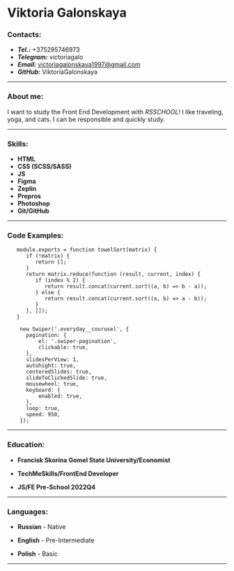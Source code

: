 # Viktoria Galonskaya

### Contacts:

- ***Tel.:*** +375295746973
- ***Telegram:*** victoriagalo
- ***Email:*** victoriagalonskaya1997@gmail.com
- ***GitHub:*** ViktoriaGalonskaya

-----

### About me:

I want to study the Front End Development with *RSSCHOOL*!
I like traveling, yoga, and cats.
I can be responsible and quickly study.

-----


### Skills:

* **HTML**
* **CSS (SCSS/SASS)**
* **JS**
* **Figma**
* **Zeplin**
* **Prepros**
* **Photoshop**
* **Git/GitHub**

-----

### Code Examples:

```
   module.exports = function towelSort(matrix) {
      if (!matrix) {
         return [];
      }
      return matrix.reduce(function (result, current, index) {
         if (index % 2) {
            return result.concat(current.sort((a, b) => b - a));
         } else {
            return result.concat(current.sort((a, b) => a - b));
         }
      }, []);
   }
```

```
    new Swiper('.everyday__courusel', {
      pagination: {
          el: '.swiper-pagination',
          clickable: true,
      },
      slidesPerView: 1,
      autohight: true,
      centeredSlides: true,
      slideToClickedSlide: true,
      mousewheel: true,
      keyboard: {
          enabled: true,
      },
      loop: true,
      speed: 950,
    });
```
-----

### Education:

- **Francisk Skorina Gomel State University/Economist**

- **TechMeSkills/FrontEnd Developer**

- **JS/FE Pre-School 2022Q4**

-----

### Languages:

- **Russian** - Native

- **English** - Pre-Intermediate

- **Polish** - Basic

------